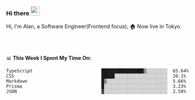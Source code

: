 ### Hi there <img src="https://media.giphy.com/media/hvRJCLFzcasrR4ia7z/giphy.gif" width="25px">

<!-- ![visitors](https://visitor-badge.glitch.me/badge?page_id=dislfyer.dislfyer) -->

Hi, I'm Alan, a Software Engineer(Frontend focus), 🏠 Now live in Tokyo.

<br/>
<br/>

📊 **This Week I Spent My Time On:**


<!--START_SECTION:waka-->

```text
TypeScript                          ████████████████▒░░░░░░░░  65.64%
CSS                                 █████░░░░░░░░░░░░░░░░░░░░  20.1%
Markdown                            █▒░░░░░░░░░░░░░░░░░░░░░░░  5.66%
Prisma                              █░░░░░░░░░░░░░░░░░░░░░░░░  3.23%
JSON                                ▓░░░░░░░░░░░░░░░░░░░░░░░░  2.58%
```

<!--END_SECTION:waka-->

<!--
**About Me:**
 -->
